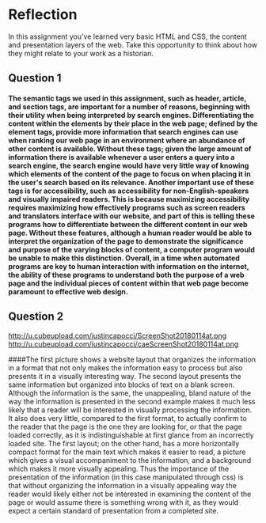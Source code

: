 # Reflection

In this assignment you've learned very basic HTML and CSS, the content and presentation layers of the web. Take this opportunity to think about how they might relate to your work as a historian.

## Question 1
#### The semantic tags we used in this assignment, such as header, article, and section tags, are important for a number of reasons, beginning with their utility when being interpreted by search engines. Differentiating the content within the elements by their place in the web page; defined by the element tags, provide more information that search engines can use when ranking our web page in an environment where an abundance of other content is available. Without these tags; given the large amount of information there is available whenever a user enters a query into a search engine, the search engine would have very little way of knowing which elements of the content of the page to focus on when placing it in the user's search based on its relevance. Another important use of these tags is for accessibility, such as accessibility for non-English-speakers and visually impaired readers. This is because maximizing accessibility requires maximizing how effectively programs such as screen readers and translators interface with our website, and part of this is telling these programs how to differentiate between the different content in our web page. Without these features, although a human reader would be able to interpret the organization of the page to demonstrate the significance and purpose of the varying blocks of content, a computer program would be unable to make this distinction. Overall, in a time when automated programs are key to human interaction with information on the internet, the ability of these programs to understand both the purpose of a web page and the individual pieces of content within that web page become paramount to effective web design.

## Question 2
<http://u.cubeupload.com/justincapocci/ScreenShot20180114at.png>  
<http://u.cubeupload.com/justincapocci/caeScreenShot20180114at.png>

####The first picture shows a website layout that organizes the information in a format that not only makes the information easy to process but also presents it in a visually interesting way. The second layout presents the same information but organized into blocks of text on a blank screen. Although the information is the same, the unappealing, bland nature of the way the information is presented in the second example makes it much less likely that a reader will be interested in visually processing the information. It also does very little, compared to the first format, to actually confirm to the reader that the page is the one they are looking for, or that the page loaded correctly, as it is indistinguishable at first glance from an incorrectly loaded site. The first layout; on the other hand, has a more horizontally compact format for the main text which makes it easier to read, a picture which gives a visual accompaniment to the information, and a background which makes it more visually appealing. Thus the importance of the presentation of the information (in this case manipulated through css) is that without organizing the information in a visually appealing way the reader would likely either not be interested in examining the content of the page or would assume there is something wrong with it, as they would expect a certain standard of presentation from a completed site.
